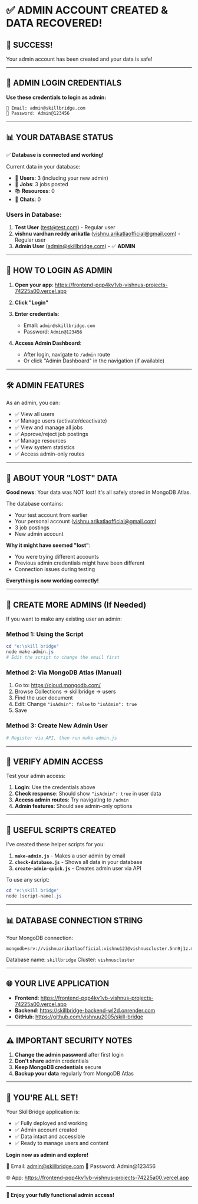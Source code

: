# ✅ ADMIN ACCOUNT CREATED & DATA RECOVERED!

## 🎉 SUCCESS!

Your admin account has been created and your data is safe!

---

## 🔐 ADMIN LOGIN CREDENTIALS

**Use these credentials to login as admin:**

```
📧 Email: admin@skillbridge.com
🔑 Password: Admin@123456
```

---

## 📊 YOUR DATABASE STATUS

✅ **Database is connected and working!**

Current data in your database:
- 👥 **Users**: 3 (including your new admin)
- 💼 **Jobs**: 3 jobs posted
- 📚 **Resources**: 0
- 💬 **Chats**: 0

### Users in Database:
1. **Test User** (test@test.com) - Regular user
2. **vishnu vardhan reddy arikatla** (vishnu.arikatlaofficial@gmail.com) - Regular user  
3. **Admin User** (admin@skillbridge.com) - ✅ **ADMIN**

---

## 🎯 HOW TO LOGIN AS ADMIN

1. **Open your app**: https://frontend-pqp4kv1vb-vishnus-projects-74225a00.vercel.app

2. **Click "Login"**

3. **Enter credentials**:
   - Email: `admin@skillbridge.com`
   - Password: `Admin@123456`

4. **Access Admin Dashboard**:
   - After login, navigate to `/admin` route
   - Or click "Admin Dashboard" in the navigation (if available)

---

## 🛠️ ADMIN FEATURES

As an admin, you can:
- ✅ View all users
- ✅ Manage users (activate/deactivate)
- ✅ View and manage all jobs
- ✅ Approve/reject job postings
- ✅ Manage resources
- ✅ View system statistics
- ✅ Access admin-only routes

---

## 📝 ABOUT YOUR "LOST" DATA

**Good news**: Your data was NOT lost! It's all safely stored in MongoDB Atlas.

The database contains:
- Your test account from earlier
- Your personal account (vishnu.arikatlaofficial@gmail.com)
- 3 job postings
- New admin account

**Why it might have seemed "lost"**:
- You were trying different accounts
- Previous admin credentials might have been different
- Connection issues during testing

**Everything is now working correctly!**

---

## 🔄 CREATE MORE ADMINS (If Needed)

If you want to make any existing user an admin:

### Method 1: Using the Script
```powershell
cd "e:\skill bridge"
node make-admin.js
# Edit the script to change the email first
```

### Method 2: Via MongoDB Atlas (Manual)
1. Go to: https://cloud.mongodb.com/
2. Browse Collections → skillbridge → users
3. Find the user document
4. Edit: Change `"isAdmin": false` to `"isAdmin": true`
5. Save

### Method 3: Create New Admin User
```powershell
# Register via API, then run make-admin.js
```

---

## 🧪 VERIFY ADMIN ACCESS

Test your admin access:

1. **Login**: Use the credentials above
2. **Check response**: Should show `"isAdmin": true` in user data
3. **Access admin routes**: Try navigating to `/admin`
4. **Admin features**: Should see admin-only options

---

## 🔧 USEFUL SCRIPTS CREATED

I've created these helper scripts for you:

1. **`make-admin.js`** - Makes a user admin by email
2. **`check-database.js`** - Shows all data in your database
3. **`create-admin-quick.js`** - Creates admin user via API

To use any script:
```powershell
cd "e:\skill bridge"
node [script-name].js
```

---

## 📊 DATABASE CONNECTION STRING

Your MongoDB connection:
```
mongodb+srv://vishnuarikatlaofficial:vishnu123@vishnuscluster.5nn9j1z.mongodb.net/skillbridge
```

Database name: `skillbridge`
Cluster: `vishnuscluster`

---

## 🌐 YOUR LIVE APPLICATION

- **Frontend**: https://frontend-pqp4kv1vb-vishnus-projects-74225a00.vercel.app
- **Backend**: https://skillbridge-backend-wl2d.onrender.com
- **GitHub**: https://github.com/vishnuu2005/skill-bridge

---

## ⚠️ IMPORTANT SECURITY NOTES

1. **Change the admin password** after first login
2. **Don't share** admin credentials
3. **Keep MongoDB credentials** secure
4. **Backup your data** regularly from MongoDB Atlas

---

## 🎊 YOU'RE ALL SET!

Your SkillBridge application is:
- ✅ Fully deployed and working
- ✅ Admin account created
- ✅ Data intact and accessible
- ✅ Ready to manage users and content

**Login now as admin and explore!**

📧 Email: admin@skillbridge.com
🔑 Password: Admin@123456

🌐 App: https://frontend-pqp4kv1vb-vishnus-projects-74225a00.vercel.app

---

**🎉 Enjoy your fully functional admin access!**
